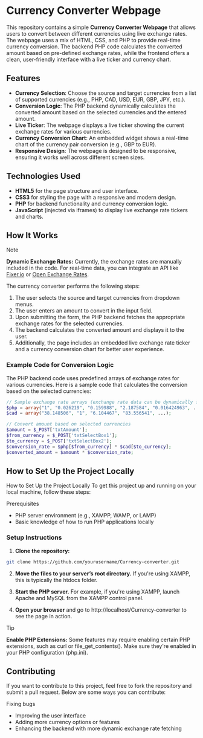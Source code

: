# Currency Converter Webpage

This repository contains a simple **Currency Converter Webpage** that allows users to convert between different currencies using live exchange rates. The webpage uses a mix of HTML, CSS, and PHP to provide real-time currency conversion. The backend PHP code calculates the converted amount based on pre-defined exchange rates, while the frontend offers a clean, user-friendly interface with a live ticker and currency chart.

## Features

- **Currency Selection**: Choose the source and target currencies from a list of supported currencies (e.g., PHP, CAD, USD, EUR, GBP, JPY, etc.).
- **Conversion Logic**: The PHP backend dynamically calculates the converted amount based on the selected currencies and the entered amount.
- **Live Ticker**: The webpage displays a live ticker showing the current exchange rates for various currencies.
- **Currency Conversion Chart**: An embedded widget shows a real-time chart of the currency pair conversion (e.g., GBP to EUR).
- **Responsive Design**: The webpage is designed to be responsive, ensuring it works well across different screen sizes.

## Technologies Used

- **HTML5** for the page structure and user interface.
- **CSS3** for styling the page with a responsive and modern design.
- **PHP** for backend functionality and currency conversion logic.
- **JavaScript** (injected via iframes) to display live exchange rate tickers and charts.

## How It Works

> [!NOTE]
> **Dynamic Exchange Rates:** Currently, the exchange rates are manually included in the code. For real-time data, you can integrate an API like <ins>Fixer.io</ins> or <ins>Open Exchange Rates</ins>.

The currency converter performs the following steps:

1. The user selects the source and target currencies from dropdown menus.
2. The user enters an amount to convert in the input field.
3. Upon submitting the form, the PHP backend fetches the appropriate exchange rates for the selected currencies.
4. The backend calculates the converted amount and displays it to the user.
5. Additionally, the page includes an embedded live exchange rate ticker and a currency conversion chart for better user experience.

### Example Code for Conversion Logic

The PHP backend code uses predefined arrays of exchange rates for various currencies. Here is a sample code that calculates the conversion based on the selected currencies:

```php
// Sample exchange rate arrays (exchange rate data can be dynamically fetched)
$php = array("1", "0.026219", "0.159988", "2.187584", "0.016424963", ...);
$cad = array("38.148506", "1", "6.104467", "83.556541", ...);

// Convert amount based on selected currencies
$amount = $_POST['txtAmount'];
$from_currency = $_POST['txtSelectBox1'];
$to_currency = $_POST['txtSelectBox2'];
$conversion_rate = $php[$from_currency] * $cad[$to_currency];
$converted_amount = $amount * $conversion_rate;
```


## How to Set Up the Project Locally

How to Set Up the Project Locally
To get this project up and running on your local machine, follow these steps:

Prerequisites
- PHP server environment (e.g., XAMPP, WAMP, or LAMP)
- Basic knowledge of how to run PHP applications locally
### Setup Instructions
1. **Clone the repository:**
```bash
git clone https://github.com/yourusername/Currency-converter.git
```
2. **Move the files to your server’s root directory.** If you're using XAMPP, this is typically the htdocs folder.

3. **Start the PHP server.** For example, if you're using XAMPP, launch Apache and MySQL from the XAMPP control panel.

4. **Open your browser** and go to http://localhost/Currency-converter to see the page in action.
> [!TIP]
> **Enable PHP Extensions:** Some features may require enabling certain PHP extensions, such as curl or file_get_contents(). Make sure they're enabled in your PHP configuration (php.ini).

## Contributing
If you want to contribute to this project, feel free to fork the repository and submit a pull request. Below are some ways you can contribute:

Fixing bugs
- Improving the user interface
- Adding more currency options or features
- Enhancing the backend with more dynamic exchange rate fetching
